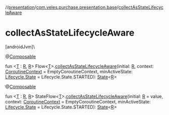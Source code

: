 //[presentation](../../index.md)/[com.veles.purchase.presentation.base](index.md)/[collectAsStateLifecycleAware](collect-as-state-lifecycle-aware.md)

# collectAsStateLifecycleAware

[androidJvm]\

@[Composable](https://developer.android.com/reference/kotlin/androidx/compose/runtime/Composable.html)

fun &lt;[T](collect-as-state-lifecycle-aware.md) : [R](collect-as-state-lifecycle-aware.md), [R](collect-as-state-lifecycle-aware.md)&gt; Flow&lt;[T](collect-as-state-lifecycle-aware.md)&gt;.[collectAsStateLifecycleAware](collect-as-state-lifecycle-aware.md)(initial: [R](collect-as-state-lifecycle-aware.md), context: [CoroutineContext](https://kotlinlang.org/api/latest/jvm/stdlib/kotlin.coroutines/-coroutine-context/index.html) = EmptyCoroutineContext, minActiveState: [Lifecycle.State](https://developer.android.com/reference/kotlin/androidx/lifecycle/Lifecycle.State.html) = Lifecycle.State.STARTED): [State](https://developer.android.com/reference/kotlin/androidx/compose/runtime/State.html)&lt;[R](collect-as-state-lifecycle-aware.md)&gt;

@[Composable](https://developer.android.com/reference/kotlin/androidx/compose/runtime/Composable.html)

fun &lt;[T](collect-as-state-lifecycle-aware.md) : [R](collect-as-state-lifecycle-aware.md), [R](collect-as-state-lifecycle-aware.md)&gt; StateFlow&lt;[T](collect-as-state-lifecycle-aware.md)&gt;.[collectAsStateLifecycleAware](collect-as-state-lifecycle-aware.md)(initial: [R](collect-as-state-lifecycle-aware.md) = value, context: [CoroutineContext](https://kotlinlang.org/api/latest/jvm/stdlib/kotlin.coroutines/-coroutine-context/index.html) = EmptyCoroutineContext, minActiveState: [Lifecycle.State](https://developer.android.com/reference/kotlin/androidx/lifecycle/Lifecycle.State.html) = Lifecycle.State.STARTED): [State](https://developer.android.com/reference/kotlin/androidx/compose/runtime/State.html)&lt;[R](collect-as-state-lifecycle-aware.md)&gt;
